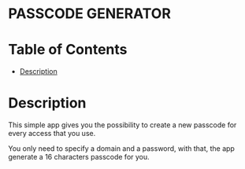 # PASSCODE GENERATOR

# Table of Contents

* [Description](#description)

# <a name="description"></a>Description

This simple app gives you the possibility to create a new passcode for every access that you use.

You only need to specify a domain and a password, with that, the app generate a 16 characters passcode for you.